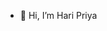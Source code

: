 - 👋 Hi, I’m Hari Priya
  


<!---
haripriya2424/haripriya2424 is a ✨ special ✨ repository because its `README.md` (this file) appears on your GitHub profile.
You can click the Preview link to take a look at your changes.
--->
